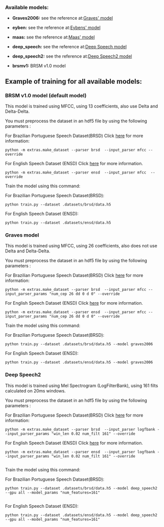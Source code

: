 ### Available models: 

- **Graves2006:** see the reference at:[Graves' model](ftp://ftp.idsia.ch/pub/juergen/icml2006.pdf)

- **eyben:** see the reference at:[Eybens' model](http://ieeexplore.ieee.org/abstract/document/5373257/)

- **maas:** see the reference at:[Maas' model](http://www.aclweb.org/anthology/N15-1038)


- **deep_speech:** see the reference at:[Deep Speech model](https://arxiv.org/abs/1412.5567)


- **deep_speech2:** see the reference at:[Deep Speech2 model](https://arxiv.org/abs/1512.02595)

- **brsmv1:** BRSM v1.0 model


## Example of training for all available models:



### BRSM v1.0 model (default model)

This model is trained using MFCC, using 13 coefficients, also  use Delta and Delta-Delta.

You must preprocess the dataset in an hdf5 file by using the following parameters :

For Brazilian Portuguese Speech Dataset(BRSD) Click [here](datasets.md) for more information:
```
python -m extras.make_dataset --parser brsd  --input_parser mfcc --override

```

For English Speech Dataset (ENSD) Click [here](docs/datasets.md) for more information.
```
python -m extras.make_dataset --parser ensd  --input_parser mfcc  --override

```

Train the model using this command:

For Brazilian Portuguese Speech Dataset(BRSD):

```   
python train.py --dataset .datasets/brsd/data.h5 

```
For English Speech Dataset (ENSD):


```   
python train.py --dataset .datasets/ensd/data.h5 

```


### Graves model

This model is trained using MFCC, using 26 coefficients, also does not use Delta and Delta-Delta.

You must preprocess the dataset in an hdf5 file by using the following parameters :

For Brazilian Portuguese Speech Dataset(BRSD) Click [here](datasets.md) for more information:
```
python -m extras.make_dataset --parser brsd  --input_parser mfcc --input_parser_params "num_cep 26 dd 0 d 0" --override

```

For English Speech Dataset (ENSD) Click [here](docs/datasets.md) for more information.
```
python -m extras.make_dataset --parser ensd  --input_parser mfcc --input_parser_params "num_cep 26 dd 0 d 0" --override

```


Train the model using this command:

For Brazilian Portuguese Speech Dataset(BRSD):

```   
python train.py --dataset .datasets/brsd/data.h5 --model graves2006

```
For English Speech Dataset (ENSD):


```   
python train.py --dataset .datasets/ensd/data.h5 --model graves2006

```



### Deep Speech2

This model is trained using  Mel Spectrogram (LogFilterBank), using 161 filts  calculated on 20ms windows.

You must preprocess the dataset in an hdf5 file by using the following parameters :

For Brazilian Portuguese Speech Dataset(BRSD) Click [here](datasets.md) for more information:
```
python -m extras.make_dataset --parser brsd  --input_parser logfbank --input_parser_params "win_len 0.02 num_filt 161" --override

```

For English Speech Dataset (ENSD) Click [here](docs/datasets.md) for more information.
```
python -m extras.make_dataset --parser ensd  --input_parser logfbank --input_parser_params "win_len 0.02 num_filt 161" --override


```

Train the model using this command:

For Brazilian Portuguese Speech Dataset(BRSD):

```   
python train.py --dataset .datasets/brsd/data.h5 --model deep_speech2  --gpu all --model_params "num_features=161"


```
For English Speech Dataset (ENSD):


```   
python train.py --dataset .datasets/ensd/data.h5 --model deep_speech2  --gpu all --model_params "num_features=161"

```






